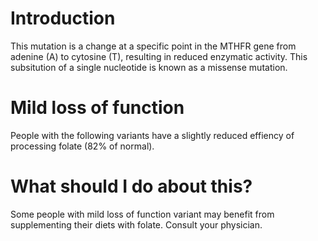 # Introduction

This mutation is a change at a specific point in the MTHFR gene from
adenine (A) to cytosine (T), resulting in reduced enzymatic
activity. This subsitution of a single nucleotide is known as a
missense mutation.

<mild meter>
<efficiency graph>
<variant and population data>
  
# Mild loss of function

People with the following variants have a slightly reduced effiency of processing folate (82% of normal).

# What should I do about this?

Some people with mild loss of function variant may benefit from supplementing their diets with folate. Consult your physician. 
